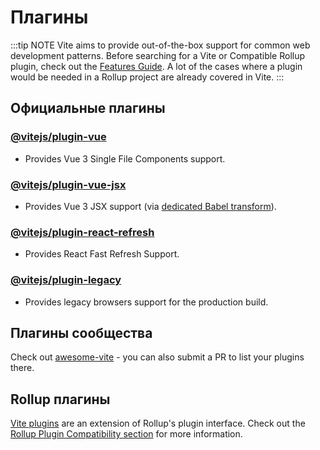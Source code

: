# Плагины

:::tip NOTE
Vite aims to provide out-of-the-box support for common web development patterns. Before searching for a Vite or Compatible Rollup plugin, check out the [Features Guide](../guide/features.md). A lot of the cases where a plugin would be needed in a Rollup project are already covered in Vite.
:::

## Официальные плагины

### [@vitejs/plugin-vue](https://github.com/vitejs/vite/tree/main/packages/plugin-vue)

- Provides Vue 3 Single File Components support.

### [@vitejs/plugin-vue-jsx](https://github.com/vitejs/vite/tree/main/packages/plugin-vue-jsx)

- Provides Vue 3 JSX support (via [dedicated Babel transform](https://github.com/vuejs/jsx-next)).

### [@vitejs/plugin-react-refresh](https://github.com/vitejs/vite/tree/main/packages/plugin-react-refresh)

- Provides React Fast Refresh Support.

### [@vitejs/plugin-legacy](https://github.com/vitejs/vite/tree/main/packages/plugin-legacy)

- Provides legacy browsers support for the production build.

## Плагины сообщества

Check out [awesome-vite](https://github.com/vitejs/awesome-vite#plugins) - you can also submit a PR to list your plugins there.

## Rollup плагины

[Vite plugins](../guide/api-plugin) are an extension of Rollup's plugin interface. Check out the [Rollup Plugin Compatibility section](../guide/api-plugin#rollup-plugin-compatibility) for more information.
